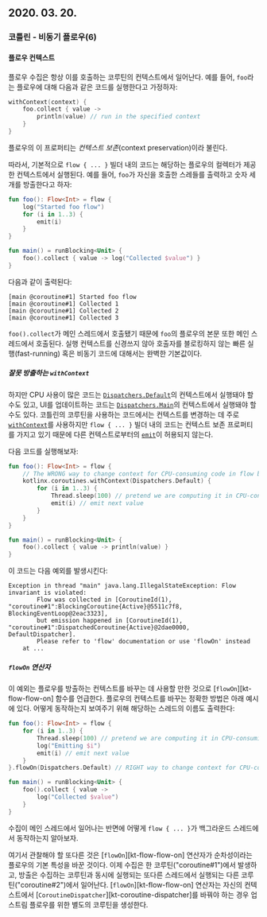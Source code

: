 ## 2020. 03. 20. 

### 코틀린 - 비동기 플로우(6)

#### 플로우 컨텍스트

플로우 수집은 항상 이를 호출하는 코루틴의 컨텍스트에서 일어난다. 예를 들어, `foo`라는 플로우에 대해 다음과 같은 코드를 실행한다고 가정하자:

```kotlin
withContext(context) {
    foo.collect { value ->
        println(value) // run in the specified context 
    }
}
```

플로우의 이 프로퍼티는 *컨텍스트 보존*(context preservation)이라 불린다.

따라서, 기본적으로 `flow { ... }` 빌더 내의 코드는 해당하는 플로우의 컬렉터가 제공한 컨텍스트에서 실행된다. 예를 들어, `foo`가 자신을 호출한 스레들를 출력하고 숫자 세 개를 방출한다고 하자:

```kotlin
fun foo(): Flow<Int> = flow {
    log("Started foo flow")
    for (i in 1..3) {
        emit(i)
    }
}  

fun main() = runBlocking<Unit> {
    foo().collect { value -> log("Collected $value") } 
}            
```

다음과 같이 출력된다:

```
[main @coroutine#1] Started foo flow
[main @coroutine#1] Collected 1
[main @coroutine#1] Collected 2
[main @coroutine#1] Collected 3
```

`foo().collect`가 메인 스레드에서 호출됐기 때문에 `foo`의 플로우의 본문 또한 메인 스레드에서 호출된다. 실행 컨텍스트를 신경쓰지 않아 호출자를 블로킹하지 않는 빠른 실행(fast-running) 혹은 비동기 코드에 대해서는 완벽한 기본값이다.

##### 잘못 방출하는 `withContext`

하지만 CPU 사용이 많은 코드는 [`Dispatchers.Default`][kt-dispatchers-default]의 컨텍스트에서 실행돼야 할 수도 있고, UI를 업데이트하는 코드는 [`Dispatchers.Main`][kt-dispatchers-main]의 컨텍스트에서 실행돼야 할 수도 있다. 코틀린의 코루틴을 사용하는 코드에서는 컨텍스트를 변경하는 데 주로 [`withContext`][kt-with-context]를 사용하지만 `flow { ... }` 빌더 내의 코드는 컨텍스트 보존 프로퍼티를 가지고 있기 때문에 다른 컨텍스트로부터의 [`emit`][kt-flow-emit]이 허용되지 않는다.

다음 코드를 실행해보자:

```kotlin
fun foo(): Flow<Int> = flow {
    // The WRONG way to change context for CPU-consuming code in flow builder
    kotlinx.coroutines.withContext(Dispatchers.Default) {
        for (i in 1..3) {
            Thread.sleep(100) // pretend we are computing it in CPU-consuming way
            emit(i) // emit next value
        }
    }
}

fun main() = runBlocking<Unit> {
    foo().collect { value -> println(value) } 
}            
```

이 코드는 다음 예외를 발생시킨다:

```
Exception in thread "main" java.lang.IllegalStateException: Flow invariant is violated:
        Flow was collected in [CoroutineId(1), "coroutine#1":BlockingCoroutine{Active}@5511c7f8, BlockingEventLoop@2eac3323],
        but emission happened in [CoroutineId(1), "coroutine#1":DispatchedCoroutine{Active}@2dae0000, DefaultDispatcher].
        Please refer to 'flow' documentation or use 'flowOn' instead
    at ...
```

##### `flowOn` 연산자

이 예외는 플로우를 방출하는 컨텍스트를 바꾸는 데 사용할 만한 것으로 [`flowOn`][kt-flow-flow-on] 함수를 언급한다. 플로우의 컨텍스트를 바꾸는 정확한 방법은 아래 예시에 있다. 어떻게 동작하는지 보여주기 위해 해당하는 스레드의 이름도 출력한다:

```kotlin
fun foo(): Flow<Int> = flow {
    for (i in 1..3) {
        Thread.sleep(100) // pretend we are computing it in CPU-consuming way
        log("Emitting $i")
        emit(i) // emit next value
    }
}.flowOn(Dispatchers.Default) // RIGHT way to change context for CPU-consuming code in flow builder

fun main() = runBlocking<Unit> {
    foo().collect { value ->
        log("Collected $value") 
    } 
}            
```

수집이 메인 스레드에서 일어나는 반면에 어떻게 `flow { ... }`가 백그라운드 스레드에서 동작하는지 알아보자.

여기서 관찰해야 할 또다른 것은 [`flowOn`][kt-flow-flow-on] 연산자가 순차성이라는 플로우의 기본 특성을 바꾼 것이다. 이제 수집은 한 코루틴("coroutine#1")에서 발생하고, 방출은 수집하는 코루틴과 동시에 실행되는 또다른 스레드에서 실행되는 다른 코루틴("coroutine#2")에서 일어난다. [`flowOn`][kt-flow-flow-on] 연산자는 자신의 컨텍스트에서 [`CoroutineDispatcher`][kt-coroutine-dispatcher]를 바꿔야 하는 경우 업스트림 플로우를 위한 별도의 코루틴을 생성한다.



[kt-dispatchers-default]: https://kotlin.github.io/kotlinx.coroutines/kotlinx-coroutines-core/kotlinx.coroutines/-dispatchers/-default.html
[kt-dispatchers-main]: https://kotlin.github.io/kotlinx.coroutines/kotlinx-coroutines-core/kotlinx.coroutines/-dispatchers/-main.html
[kt-with-context]: https://kotlin.github.io/kotlinx.coroutines/kotlinx-coroutines-core/kotlinx.coroutines/with-context.html
[kt-flow-emit]: https://kotlin.github.io/kotlinx.coroutines/kotlinx-coroutines-core/kotlinx.coroutines.flow/-flow-collector/emit.html